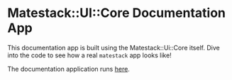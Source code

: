 # Matestack::UI::Core Documentation App

This documentation app is built using the Matestack::Ui::Core itself. Dive into the code to see how a real `matestack` app looks like!

The documentation application runs [here](https://docs.matestack.io).
